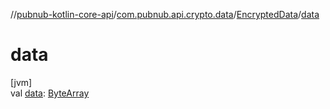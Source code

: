 //[pubnub-kotlin-core-api](../../../index.md)/[com.pubnub.api.crypto.data](../index.md)/[EncryptedData](index.md)/[data](data.md)

# data

[jvm]\
val [data](data.md): [ByteArray](https://kotlinlang.org/api/latest/jvm/stdlib/kotlin/-byte-array/index.html)
